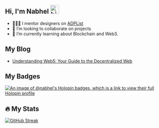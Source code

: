 ## Hi, I'm Nabhel <img src="https://user-images.githubusercontent.com/1303154/88677602-1635ba80-d120-11ea-84d8-d263ba5fc3c0.gif" width="28px" height="28px" alt="hi">

- 👩🏽‍💻 I mentor designers on [ADPList](https://adplist.org/mentors/fortune-nabhel-harmony)
- 👯 I’m looking to collaborate on projects
- 🌱 I’m currently learning about Blockchain and Web3.


## My Blog
- [Understanding Web5: Your Guide to the Decentralized Web](https://dev.to/nabhel/understanding-web5-your-guide-to-the-decentralized-web-49m2) 

## My Badges

[![An image of @nabhel's Holopin badges, which is a link to view their full Holopin profile](https://holopin.me/nabhel)](https://holopin.io/@nabhel)

## :fire: My Stats

[![GitHub Streak](https://github-readme-streak-stats.herokuapp.com?user=Nabhel%20&theme=whatsapp-dark2&fire=EB5454)](https://git.io/streak-stats)


